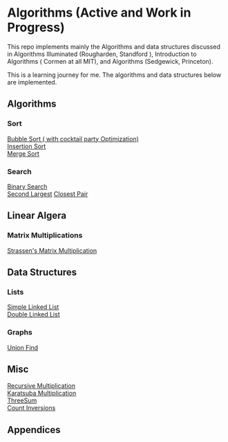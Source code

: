 # Algorithms (Active and Work in Progress) 
This repo implements mainly the Algorithms and data structures discussed in Algorithms Illuminated (Rougharden, Standford ), Introduction to Algorithms ( Cormen at all  MIT), and Algorithms (Sedgewick, Princeton).

This is a learning journey for me. The algorithms and data structures below are implemented. 

## Algorithms 
### Sort
[Bubble Sort ( with cocktail party Optimization)](Algorithms/Sort/Sort.py)  
[Insertion Sort](Algorithms/Sort/Sort.py)    
[Merge Sort](Algorithms/Sort/Sort.py)    

### Search
[Binary Search](Algorithms/Search/Search.py)  
[Second Largest](Algorithms/Search/Search.py)
[Closest Pair](Algorithms/Search/Search.py)

## Linear Algera
### Matrix Multiplications 
[Strassen's Matrix Multiplication](Algorithms/MatrixMultiplication/MatMul.py)

## Data Structures
### Lists
[Simple Linked List](DataStructures/List/LinkedList.py)  
[Double Linked List](DataStructures/Lists/DoubeLinkedList.py)
### Graphs 
[Union Find](DataStructures/Graphs/UnionFind/UnionFind.py)

## Misc
[Recursive Multiplication](Algorithms/RecursiveIntegerMultiplication/RecursiveIntegerMultiplication.py)  
[Karatsuba Multiplication](Algorithms/RecursiveIntegerMultiplication/RecursiveIntegerMultiplication.py)  
[ThreeSum](Algorithms/NSum/ThreeSum.py)  
[Count Inversions](Algorithms/CountInversions/CountInversions.py)
## Appendices 
### 


 
